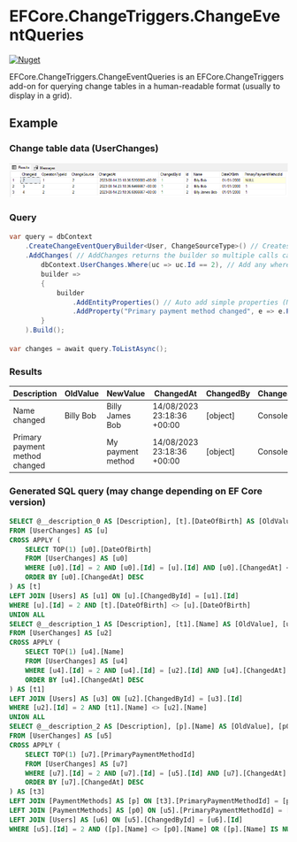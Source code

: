 # EFCore.ChangeTriggers.ChangeEventQueries

[![Nuget](https://img.shields.io/nuget/v/EFCore.ChangeTriggers.ChangeEventQueries)](https://www.nuget.org/packages/EFCore.ChangeTriggers.ChangeEventQueries)

EFCore.ChangeTriggers.ChangeEventQueries is an EFCore.ChangeTriggers add-on for querying change tables in a human-readable format (usually to display in a grid).

## Example

### Change table data (UserChanges)

![Example](https://raw.githubusercontent.com/codemunkie15/EFCore.ChangeTriggers/main/docs/images/Example1.png)

### Query

```C#
var query = dbContext
	.CreateChangeEventQueryBuilder<User, ChangeSourceType>() // Creates a query builder to use
	.AddChanges( // AddChanges returns the builder so multiple calls can be chained for different change entities
		dbContext.UserChanges.Where(uc => uc.Id == 2), // Add any where clauses to your query here
		builder =>
		{
			builder
				.AddEntityProperties() // Auto add simple properties (Name, DateOfBirth)
				.AddProperty("Primary payment method changed", e => e.PrimaryPaymentMethod.Name); // Add a custom property for primary payment method that uses the payment method name
		}
	).Build();

var changes = await query.ToListAsync();
```

### Results

| Description                    | OldValue  | NewValue          | ChangedAt                  | ChangedBy | ChangeSource |
| ------------------------------ | --------- | ----------------  | -------------------------- | --------  | ------------ |
| Name changed                   | Billy Bob | Billy James Bob   | 14/08/2023 23:18:36 +00:00 | [object]  | ConsoleApp   |
| Primary payment method changed |           | My payment method | 14/08/2023 23:18:36 +00:00 | [object]  | ConsoleApp   |

### Generated SQL query (may change depending on EF Core version)
```SQL
SELECT @__description_0 AS [Description], [t].[DateOfBirth] AS [OldValue], [u].[DateOfBirth] AS [NewValue], [u].[ChangedAt], [u1].[Id], [u1].[DateOfBirth], [u1].[Name], [u1].[PrimaryPaymentMethodId], [u].[ChangeSource]
FROM [UserChanges] AS [u]
CROSS APPLY (
	SELECT TOP(1) [u0].[DateOfBirth]
	FROM [UserChanges] AS [u0]
	WHERE [u0].[Id] = 2 AND [u0].[Id] = [u].[Id] AND [u0].[ChangedAt] < [u].[ChangedAt]
	ORDER BY [u0].[ChangedAt] DESC
) AS [t]
LEFT JOIN [Users] AS [u1] ON [u].[ChangedById] = [u1].[Id]
WHERE [u].[Id] = 2 AND [t].[DateOfBirth] <> [u].[DateOfBirth]
UNION ALL
SELECT @__description_1 AS [Description], [t1].[Name] AS [OldValue], [u2].[Name] AS [NewValue], [u2].[ChangedAt], [u3].[Id], [u3].[DateOfBirth], [u3].[Name], [u3].[PrimaryPaymentMethodId], [u2].[ChangeSource]
FROM [UserChanges] AS [u2]
CROSS APPLY (
	SELECT TOP(1) [u4].[Name]
	FROM [UserChanges] AS [u4]
	WHERE [u4].[Id] = 2 AND [u4].[Id] = [u2].[Id] AND [u4].[ChangedAt] < [u2].[ChangedAt]
	ORDER BY [u4].[ChangedAt] DESC
) AS [t1]
LEFT JOIN [Users] AS [u3] ON [u2].[ChangedById] = [u3].[Id]
WHERE [u2].[Id] = 2 AND [t1].[Name] <> [u2].[Name]
UNION ALL
SELECT @__description_2 AS [Description], [p].[Name] AS [OldValue], [p0].[Name] AS [NewValue], [u5].[ChangedAt], [u6].[Id], [u6].[DateOfBirth], [u6].[Name], [u6].[PrimaryPaymentMethodId], [u5].[ChangeSource]
FROM [UserChanges] AS [u5]
CROSS APPLY (
	SELECT TOP(1) [u7].[PrimaryPaymentMethodId]
	FROM [UserChanges] AS [u7]
	WHERE [u7].[Id] = 2 AND [u7].[Id] = [u5].[Id] AND [u7].[ChangedAt] < [u5].[ChangedAt]
	ORDER BY [u7].[ChangedAt] DESC
) AS [t3]
LEFT JOIN [PaymentMethods] AS [p] ON [t3].[PrimaryPaymentMethodId] = [p].[Id]
LEFT JOIN [PaymentMethods] AS [p0] ON [u5].[PrimaryPaymentMethodId] = [p0].[Id]
LEFT JOIN [Users] AS [u6] ON [u5].[ChangedById] = [u6].[Id]
WHERE [u5].[Id] = 2 AND ([p].[Name] <> [p0].[Name] OR ([p].[Name] IS NULL) OR ([p0].[Name] IS NULL)) AND (([p].[Name] IS NOT NULL) OR ([p0].[Name] IS NOT NULL))
```